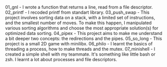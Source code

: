 01_gnl - I wrote a function that returns a line, read from a file descriptor.
02_printf - I recoded printf from standart library.
03_push_swap - This project involves sorting data on a stack, with a limited set of instructions, and the smallest number of moves. To make this happen, I manipulated various sorting algorithms and choose the most appropriate solution(s) for optimized data sorting.
04_pipex - This project aims to make me understand a bit deeper two concepts: the redirections and the pipes.
05_so_long - This project is a small 2D game with minilibx.
06_philo - I learnt the basics of threading a process, how to make threads and the mutex.
07_minishell - I created a simple shell with my teammate. It's something like little bash or zsh. I learnt a lot about processes and file descriptors.
